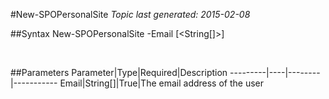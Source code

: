 #New-SPOPersonalSite
*Topic last generated: 2015-02-08*


##Syntax
    New-SPOPersonalSite -Email [<String[]>]

&nbsp;

##Parameters
Parameter|Type|Required|Description
---------|----|--------|-----------
Email|String[]|True|The email address of the user
